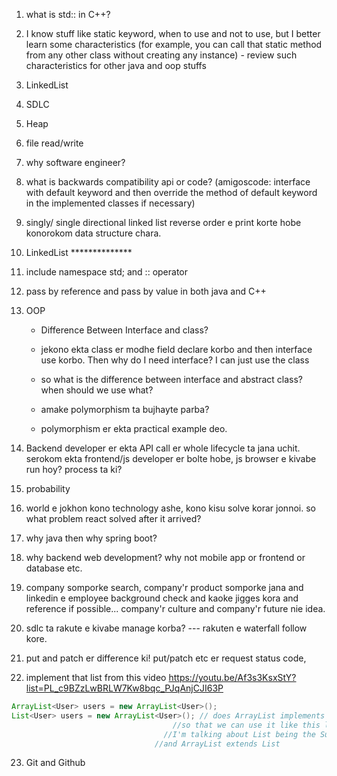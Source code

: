 1. what is std:: in C++?

2. I know stuff like static keyword, when to use and not to use, but I better learn some characteristics (for example, you can call that static method from any other class without creating any instance) - review such characteristics for other java and oop stuffs

3. LinkedList

4. SDLC

5. Heap

6. file read/write

7. why software engineer?

8. what is backwards compatibility api or code? (amigoscode: interface with default keyword and then override the method of default keyword in the implemented classes if necessary)

9. singly/ single directional linked list reverse order e print korte hobe konorokom data structure chara.

10. LinkedList **************

11. include namespace std; and :: operator

12. pass by reference and pass by value in both java and C++

13. OOP
    
    * Difference Between Interface and class?
    
    * jekono ekta class er modhe field declare korbo and then interface use korbo. Then why do I need interface? I can just use the class
    
    * so what is the difference between interface and abstract class? when should we use what?
    
    * amake polymorphism ta bujhayte parba?
    
    * polymorphism er ekta practical example deo.

14. Backend developer er ekta API call er whole lifecycle ta jana uchit. serokom ekta frontend/js developer er bolte hobe, js browser e kivabe run hoy? process ta ki?

15. probability

16. world e jokhon kono technology ashe, kono kisu solve korar jonnoi. so what problem react solved after it arrived?

17. why java then why spring boot?

18. why backend web development? why not mobile app or frontend or database etc.

19. company somporke search, company'r product somporke jana and linkedin e employee background check and kaoke jigges kora and reference if possible... company'r culture and company'r future nie idea.

20. sdlc ta rakute e kivabe manage korba? --- rakuten e waterfall follow kore.

21. put and patch er difference ki! put/patch etc er request status code, 

22. implement that list from this video https://youtu.be/Af3s3KsxStY?list=PL_c9BZzLwBRLW7Kw8bqc_PJqAnjCJI63P

```java
ArrayList<User> users = new ArrayList<User>();
List<User> users = new ArrayList<User>(); // does ArrayList implements list?
                                    //so that we can use it like this line?
                                  //I'm talking about List being the Super class
                                //and ArrayList extends List
```



23. Git and Github

